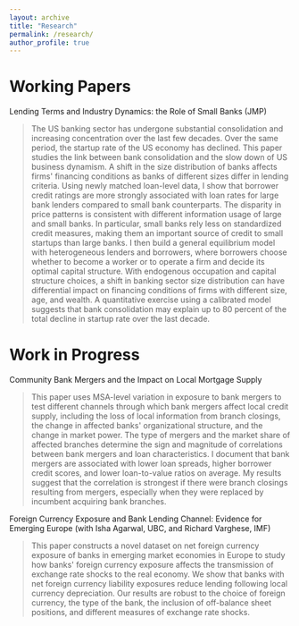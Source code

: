 ```yaml
---
layout: archive
title: "Research"
permalink: /research/
author_profile: true
---
```

Working Papers
======
Lending Terms and Industry Dynamics: the Role of Small Banks (JMP)
>The US banking sector has undergone substantial consolidation and increasing concentration over the last few decades. Over the same period, the startup rate of the US economy has declined. This paper studies the link between bank consolidation and the slow down of US business dynamism. A shift in the size distribution of banks affects firms' financing conditions as banks of different sizes differ in lending criteria. Using newly matched loan-level data, I show that borrower credit ratings are more strongly associated with loan rates for large bank lenders compared to small bank counterparts. The disparity in price patterns is consistent with different information usage of large and small banks. In particular, small banks rely less on standardized credit measures, making them an important source of credit to small startups than large banks. I then build a general equilibrium model with heterogeneous lenders and borrowers, where borrowers choose whether to become a worker or to operate a firm and decide its optimal capital structure. With endogenous occupation and capital structure choices, a shift in banking sector size distribution can have differential impact on financing conditions of firms with different size, age, and wealth. A quantitative exercise using a calibrated model suggests that bank consolidation may explain up to 80 percent of the total decline in startup rate over the last decade.

Work in Progress
======
Community Bank Mergers and the Impact on Local Mortgage Supply
>This paper uses MSA-level variation in exposure to bank mergers to test different channels through which bank mergers affect local credit supply, including the loss of local information from branch closings, the change in affected banks' organizational structure, and the change in market power. The type of mergers and the market share of affected branches determine the sign and magnitude of correlations between bank mergers and loan characteristics. I document that bank mergers are associated with lower loan spreads, higher borrower credit scores, and lower loan-to-value ratios on average. My results suggest that the correlation is strongest if there were branch closings resulting from mergers, especially when they were replaced by incumbent acquiring bank branches.

Foreign Currency Exposure and Bank Lending Channel: Evidence for Emerging Europe (with Isha Agarwal, UBC, and Richard Varghese, IMF)
>This paper constructs a novel dataset on net foreign currency exposure of banks in emerging market economies in Europe to study how banks' foreign currency exposure affects the transmission of exchange rate shocks to the real economy. We show that banks with net foreign currency liability exposures reduce lending following local currency depreciation. Our results are robust to the choice of foreign currency, the type of the bank, the inclusion of off-balance sheet positions, and different measures of exchange rate shocks.
